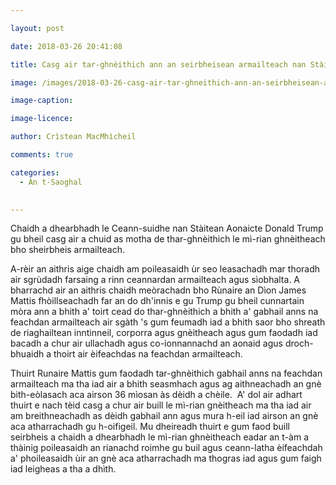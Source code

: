 ```yaml
---

layout: post

date: 2018-03-26 20:41:08

title: Casg air tar-ghnèithich ann an seirbheisean armailteach nan Stàitean Aonaichte

image: /images/2018-03-26-casg-air-tar-ghneithich-ann-an-seirbheisean-armailteach-nan-staitean-aonaichte.jpg

image-caption:

image-licence:

author: Crìstean MacMhìcheil

comments: true

categories:
  - An t-Saoghal
  

---
```


 Chaidh a dhearbhadh le Ceann-suidhe nan Stàitean Aonaicte Donald Trump gu bheil casg air a chuid as motha de thar-ghnèithich le mì-rian ghnèitheach bho sheirbheis armailteach.

 <!--more-->

 A-rèir an aithris aige chaidh am poileasaidh ùr seo leasachadh mar thoradh air sgrùdadh farsaing a rinn ceannardan armailteach agus sìobhalta. A bharrachd air an aithris chaidh meòrachadn bho Rùnaire an Dìon James Mattis fhòillseachadh far an do dh'innis e gu Trump gu bheil cunnartain mòra ann a bhith a' toirt cead do thar-ghnèithich a bhith a' gabhail anns na feachdan armailteach air sgàth 's gum feumadh iad a bhith saor bho shreath de riaghailtean inntinneil, corporra agus gnèitheach agus gum faodadh iad bacadh a chur air ullachadh agus co-ionnannachd an aonaid agus droch-bhuaidh a thoirt air èifeachdas na feachdan armailteach.

 Thuirt Runaire Mattis gum faodadh tar-ghnèithich gabhail anns na feachdan armailteach ma tha iad air a bhith seasmhach agus ag aithneachadh an gnè bith-eòlasach aca airson 36 mìosan às dèidh a chèile.  A' dol air adhart thuirt e nach tèid casg a chur air buill le mì-rian gnèitheach ma tha iad air am breithneachadh as dèidh gabhail ann agus mura h-eil iad airson an gnè aca atharrachadh gu h-oifigeil. Mu dheireadh thuirt e gum faod buill seirbheis a chaidh a dhearbhadh le mì-rian ghnèitheach eadar an t-àm a thàinig poileasaidh an rianachd roimhe gu buil agus ceann-latha èifeachdah a' phoileasaidh ùir an gnè aca atharrachadh ma thogras iad agus gum faigh iad leigheas a tha a dhìth.
